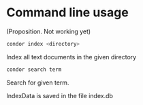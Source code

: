 # Command line usage

(Proposition. Not working yet)


```bash
condor index <directory>
```
Index all text documents in the given directory

```bash
condor search term
```
Search for given term.

IndexData is saved in the file index.db

